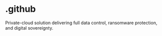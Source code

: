# .github
Private-cloud solution delivering full data control, ransomware protection, and digital sovereignty.
